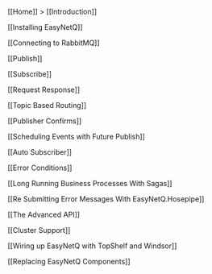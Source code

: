 [[Home]] > [[Introduction]]

[[Installing EasyNetQ]]

[[Connecting to RabbitMQ]]

[[Publish]]

[[Subscribe]]

[[Request Response]]

[[Topic Based Routing]]

[[Publisher Confirms]]

[[Scheduling Events with Future Publish]]

[[Auto Subscriber]]

[[Error Conditions]]

[[Long Running Business Processes With Sagas]]

[[Re Submitting Error Messages With EasyNetQ.Hosepipe]]

[[The Advanced API]]

[[Cluster Support]]

[[Wiring up EasyNetQ with TopShelf and Windsor]]

[[Replacing EasyNetQ Components]]